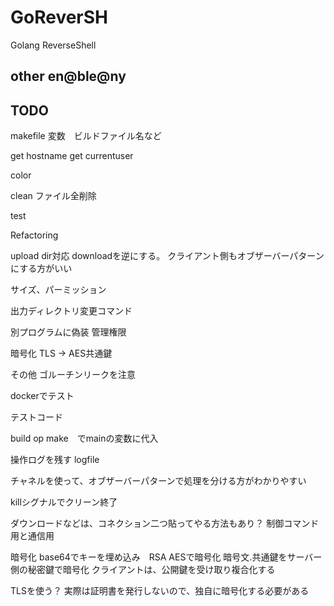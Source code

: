 # GoReverSH
Golang ReverseShell

## other en@ble@ny

## TODO
makefile
変数　ビルドファイル名など


get hostname
get currentuser

color

clean
    ファイル全削除

test

Refactoring

upload
    dir対応
    downloadを逆にする。
    クライアント側もオブザーバーパターンにする方がいい

サイズ、パーミッション

出力ディレクトリ変更コマンド


別プログラムに偽装
管理権限


暗号化
TLS -> AES共通鍵


その他
ゴルーチンリークを注意

dockerでテスト

テストコード

build op make　でmainの変数に代入

操作ログを残す
logfile

チャネルを使って、オブザーバーパターンで処理を分ける方がわかりやすい

killシグナルでクリーン終了

ダウンロードなどは、コネクション二つ貼ってやる方法もあり？
制御コマンド用と通信用

暗号化
base64でキーを埋め込み　RSA AESで暗号化
暗号文.共通鍵をサーバー側の秘密鍵で暗号化
クライアントは、公開鍵を受け取り複合化する

TLSを使う？
実際は証明書を発行しないので、独自に暗号化する必要がある